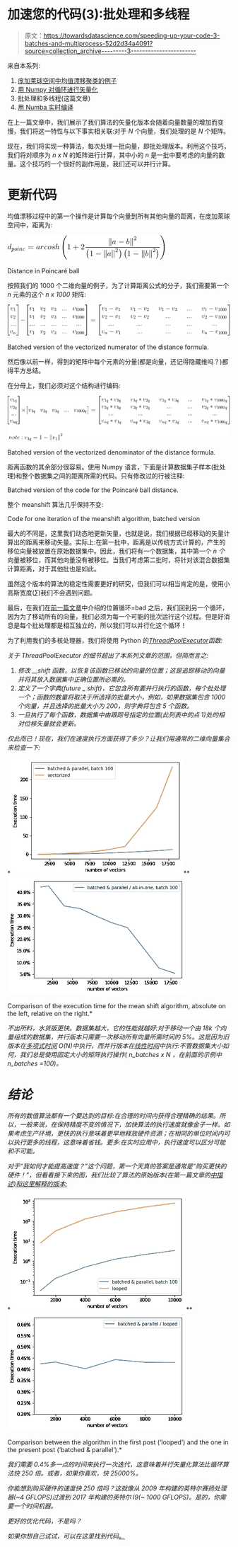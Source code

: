 # 加速您的代码(3):批处理和多线程

> 原文：<https://towardsdatascience.com/speeding-up-your-code-3-batches-and-multiprocess-52d2d34a4091?source=collection_archive---------3----------------------->

来自本系列:

1.  [庞加莱球空间中均值漂移聚类的例子](https://medium.com/@vincenzo.lavorini/speeding-up-your-code-1-the-example-of-the-mean-shift-clustering-in-poincar%C3%A9-ball-space-d46169bfdfc8)
2.  [用 Numpy 对循环进行矢量化](https://hackernoon.com/speeding-up-your-code-2-vectorizing-the-loops-with-numpy-e380e939bed3)
3.  批处理和多线程(这篇文章)
4.  [用 Numba 实时编译](https://medium.com/@vincenzo.lavorini/speeding-up-your-code-4-in-time-compilation-with-numba-177d6849820e)

在上一篇文章中，我们展示了我们算法的矢量化版本会随着向量数量的增加而变慢，我们将这一特性与以下事实相关联:对于 *N* 个向量，我们处理的是 *N* 个矩阵。

现在，我们将实现一种算法，每次处理一批向量，即批处理版本。利用这个技巧，我们将对顺序为 *n x N* 的矩阵进行计算，其中小的 *n* 是一批中要考虑的向量的数量。这个技巧的一个很好的副作用是，我们还可以并行计算。

# 更新代码

均值漂移过程中的第一个操作是计算每个向量到所有其他向量的距离，在庞加莱球空间中，距离为:

![](img/c2c8ea988bc2dece7fa519d37cab9b6a.png)

Distance in Poincaré ball

按照我们的 1000 个二维向量的例子，为了计算距离公式的分子，我们需要第一个 *n* 元素的这个 *n x 1000* 矩阵:

![](img/42abf87f69d2df754155a988288d48d5.png)

Batched version of the vectorized numerator of the distance formula.

然后像以前一样，得到的矩阵中每个元素的分量(都是向量，还记得隐藏维吗？)都得平方总结。

在分母上，我们必须对这个结构进行编码:

![](img/2404dcce4d71b1f702983a081cd9e323.png)

Batched version of the vectorized denominator of the distance formula.

距离函数的其余部分很容易。使用 Numpy 语言，下面是计算数据集子样本(批处理)和整个数据集之间的距离所需的代码。只有修改过的行被注释:

Batched version of the code for the Poincaré ball distance.

整个 meanshift 算法几乎保持不变:

Code for one iteration of the meanshift algorithm, batched version

最大的不同是，这里我们动态地更新矢量，也就是说，我们根据已经移动的矢量计算出的距离来移动矢量。实际上:在第一批中，距离是以传统方式计算的，产生的移位向量被放置在原始数据集中。因此，我们将有一个数据集，其中第一个 *n 个*向量被移位，而其他向量没有被移位。当我们考虑第二批时，将针对该混合数据集计算距离，对于其他批也是如此。

虽然这个版本的算法的稳定性需要更好的研究，但我们可以相当肯定的是，使用小高斯宽度(*∑*)我们不会遇到问题。

最后，在我们在[前一篇文章](https://hackernoon.com/speeding-up-your-code-2-vectorizing-the-loops-with-numpy-e380e939bed3)中介绍的位置循环=bad 之后，我们回到另一个循环，因为为了移动所有的向量，我们必须为每一个可能的批次运行这个过程。但是好消息是每个批处理都是相互独立的，所以我们可以并行化这个循环！

为了利用我们的多核处理器，我们将使用 Python 的[*ThreadPoolExecutor*](https://docs.python.org/3.4/library/concurrent.futures.html)*函数:*

*关于 ThreadPoolExecutor 的细节超出了本系列文章的范围，但简而言之:*

1.  *修改 *__shift* 函数，以恢复该函数已移动的向量的位置；这是追踪移动的向量并将其放入数据集中正确位置所必需的。*
2.  *定义了一个字典(*future _ shift*)，它包含所有要并行执行的函数，每个批处理一个；函数的数量将取决于所选择的批量大小，例如，如果数据集包含 1000 个向量，并且选择的批量大小为 200，则字典将包含 5 个函数。*
3.  *一旦执行了每个函数，数据集中由跟踪号指定的位置(此列表中的点 1)处的相对位移矢量就会更新。*

*仅此而已！现在，我们在速度执行方面获得了多少？让我们用通常的二维向量集合来检查一下:*

*![](img/fd1949cc7b504f53e3cd6e5621707ee6.png)**![](img/c9056521f5f2acc298b0207d3850130d.png)

Comparison of the execution time for the mean shift algorithm, absolute on the left, relative on the right.* 

*不出所料，水货版更快。数据集越大，它的性能就越好:对于移动一个由 18k 个向量组成的数据集，并行版本只需要一次移动所有向量所需时间的 5%。这是因为旧版本在[多项式时间](https://en.wikipedia.org/wiki/Time_complexity#Polynomial_time) O(N)中执行，而并行版本在[线性时间](https://en.wikipedia.org/wiki/Time_complexity#Linear_time)中执行:不管数据集大小如何，我们总是使用固定大小的矩阵执行操作( *n_batches x N* ，在前面的示例中 *n_batches* =100)。*

# *结论*

*所有的数值算法都有一个要达到的目标:在合理的时间内获得合理精确的结果。所以，一般来说，在保持精度不变的情况下，加快算法的执行速度就像金子一样。如果考虑生产环境，更快的执行意味着更早地释放硬件资源；在相同的单位时间内可以执行更多的线程，这意味着省钱。更多:在实时应用中，执行速度可以区分可能和不可能。*

*对于“我如何才能提高速度？”这个问题，第一个天真的答案是通常是“购买更快的硬件！”，但看看接下来的图，我们比较了算法的原始版本(在第一篇文章的[中描述)和这里解释的版本:](https://medium.com/@vincenzo.lavorini/speeding-up-your-code-1-the-example-of-the-mean-shift-clustering-in-poincar%C3%A9-ball-space-d46169bfdfc8)*

*![](img/1220bb34c529854d5456c135b872fd1a.png)**![](img/7978314384f15d8f7f2feab0b6584217.png)

Comparison between the algorithm in the first post (‘looped’) and the one in the present post (‘batched & parallel’).* 

*我们需要 0.4%多一点的时间来执行一次迭代，这意味着并行矢量化算法比循环算法快 250 倍。或者，如果你喜欢，快 25000%。*

*你能想到购买硬件的速度快 250 倍吗？这就像从 2009 年构建的英特尔赛扬处理器(~4 GFLOPS)过渡到 2017 年构建的英特尔 I9(~ 1000 GFLOPS)。是的，你需要一个时间机器。*

*更好的优化代码，不是吗？*

*如果你想自己试试，可以在这里找到代码[。](https://github.com/vlavorini/meanshift_blog)*